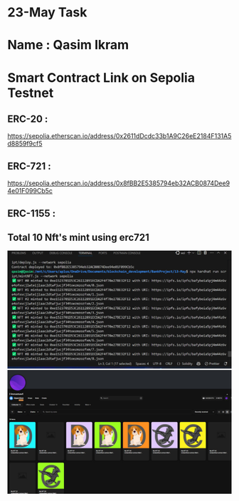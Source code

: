 # 23-May Task

# Name : Qasim Ikram

# Smart Contract Link on Sepolia Testnet

## ERC-20 :

https://sepolia.etherscan.io/address/0x2611dDcdc33b1A9C26eE2184F131A5d8859f9cf5

## ERC-721 :

https://sepolia.etherscan.io/address/0x8fBB2E5385794eb32ACB0874Dee94e01F099Cb5c

## ERC-1155 :

## Total 10 Nft's mint using erc721

![Mint](images/image.png)
![Opensea](images/openseatestnetNfts.jpeg)
